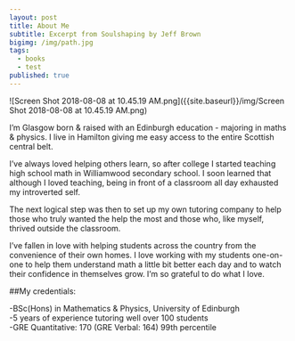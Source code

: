 ```yaml
---
layout: post
title: About Me
subtitle: Excerpt from Soulshaping by Jeff Brown
bigimg: /img/path.jpg
tags:
  - books
  - test
published: true
---
```

![Screen Shot 2018-08-08 at 10.45.19 AM.png]({{site.baseurl}}/img/Screen Shot 2018-08-08 at 10.45.19 AM.png)

I’m Glasgow born & raised with an Edinburgh education - majoring in maths & physics. I live in Hamilton giving me easy access to the entire Scottish central belt.

I’ve always loved helping others learn, so after college I started teaching high school math in Williamwood secondary school. I soon learned that although I loved teaching, being in front of a classroom all day exhausted my introverted self. 

The next logical step was then to set up my own tutoring company to help those who truly wanted the help the most and those who, like myself, thrived outside the classroom.

I’ve fallen in love with helping students across the country from the convenience of their own homes. I love working with my students one-on-one to help them understand math a little bit better each day and to watch their confidence in themselves grow. I’m so grateful to do what I love.


##My credentials:

-BSc(Hons) in Mathematics & Physics, University of Edinburgh         
-5 years of experience tutoring well over 100 students            
-GRE Quantitative: 170 (GRE Verbal: 164) 99th percentile
